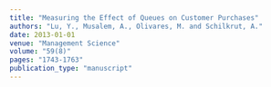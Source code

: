 ```yaml
---
title: "Measuring the Effect of Queues on Customer Purchases"
authors: "Lu, Y., Musalem, A., Olivares, M. and Schilkrut, A."
date: 2013-01-01
venue: "Management Science"
volume: "59(8)"
pages: "1743-1763"
publication_type: "manuscript"
---
```

